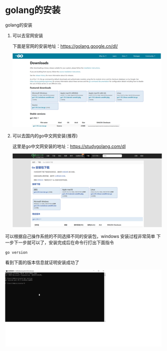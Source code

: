 # golang的安装

golang的安装

1. 可以去官网安装

   下面是官网的安装地址：https://golang.google.cn/dl/

   ![golang](../assets/golang.png)

2. 可以去国内的go中文网安装(推荐)

   这里是go中文网安装的地址：https://studygolang.com/dl

   ![go](../assets/go.png)

   

可以根据自己操作系统的不同选择不同的安装包，windows 安装过程非常简单 下一步下一步就可以了，安装完成后在命令行打出下面指令

```bash
go version
```

看到下面的版本信息就证明安装成功了

![bash](../assets/bash.png)